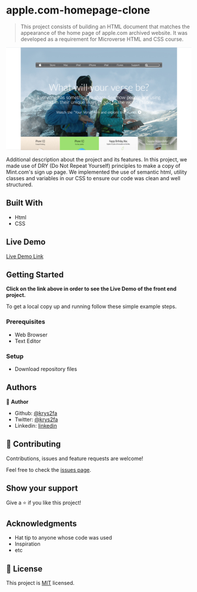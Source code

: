 # apple.com-homepage-clone

> This project consists of building an HTML document that matches the appearance of the home page of apple.com archived website. It was developed as a requirement for Microverse HTML and CSS course.

![screenshot](./images/app_screenshot.png)

Additional description about the project and its features.
In this project, we made use of DRY (Do Not Repeat Yourself) principles to make a copy of Mint.com's sign up page. We implemented the use of semantic html, utility classes and variables in our CSS to ensure our code was clean and well structured.

## Built With

- Html
- CSS

## Live Demo

[Live Demo Link](https://rawcdn.githack.com/Rumbie-Mudzie7/New-York-Times-Article-Clone/56f3083434a8bea35263fca2ff35273b154e16f6/index.html)

## Getting Started

**Click on the link above in order to see the Live Demo of the front end project.**

To get a local copy up and running follow these simple example steps.

### Prerequisites

- Web Browser
- Text Editor

### Setup

- Download repository files

## Authors

👤 **Author**

- Github: [@krys2fa](https://github.com/krys2fa)
- Twitter: [@krys2fa](https://twitter.com/krys2fa)
- Linkedin: [linkedin](https://www.linkedin.com/in/christopher-amanor-81a7b93b/)

## 🤝 Contributing

Contributions, issues and feature requests are welcome!

Feel free to check the [issues page](issues/).

## Show your support

Give a ⭐️ if you like this project!

## Acknowledgments

- Hat tip to anyone whose code was used
- Inspiration
- etc

## 📝 License

This project is [MIT](lic.url) licensed.

